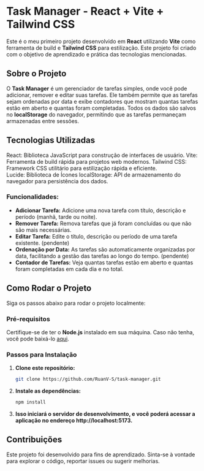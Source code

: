 # Task Manager - React + Vite + Tailwind CSS

Este é o meu primeiro projeto desenvolvido em **React** utilizando **Vite** como ferramenta de build e **Tailwind CSS** para estilização. Este projeto foi criado com o objetivo de aprendizado e prática das tecnologias mencionadas.

## Sobre o Projeto

O **Task Manager** é um gerenciador de tarefas simples, onde você pode adicionar, remover e editar suas tarefas. Ele também permite que as tarefas sejam ordenadas por data e exibe contadores que mostram quantas tarefas estão em aberto e quantas foram completadas. Todos os dados são salvos no **localStorage** do navegador, permitindo que as tarefas permaneçam armazenadas entre sessões.

## Tecnologias Utilizadas

React: Biblioteca JavaScript para construção de interfaces de usuário.
Vite: Ferramenta de build rápida para projetos web modernos.
Tailwind CSS: Framework CSS utilitário para estilização rápida e eficiente.
Lucide: Biblioteca de Ícones
localStorage: API de armazenamento do navegador para persistência dos dados.

### Funcionalidades:

- **Adicionar Tarefa:** Adicione uma nova tarefa com título, descrição e período (manhã, tarde ou noite).
- **Remover Tarefa:** Remova tarefas que já foram concluídas ou que não são mais necessárias.
- **Editar Tarefa:** Edite o título, descrição ou período de uma tarefa existente. (pendente)
- **Ordenação por Data:** As tarefas são automaticamente organizadas por data, facilitando a gestão das tarefas ao longo do tempo. (pendente)
- **Contador de Tarefas:** Veja quantas tarefas estão em aberto e quantas foram completadas em cada dia e no total.

## Como Rodar o Projeto

Siga os passos abaixo para rodar o projeto localmente:

### Pré-requisitos

Certifique-se de ter o **Node.js** instalado em sua máquina. Caso não tenha, você pode baixá-lo [aqui](https://nodejs.org/).

### Passos para Instalação

1. **Clone este repositório:**

   ```bash
   git clone https://github.com/RuanV-S/task-manager.git
   ```

2. **Instale as dependências:**

   ```bash
   npm install
   ```

3. **Isso iniciará o servidor de desenvolvimento, e você poderá acessar a aplicação no endereço http://localhost:5173.**

## Contribuições

Este projeto foi desenvolvido para fins de aprendizado. Sinta-se à vontade para explorar o código, reportar issues ou sugerir melhorias.
